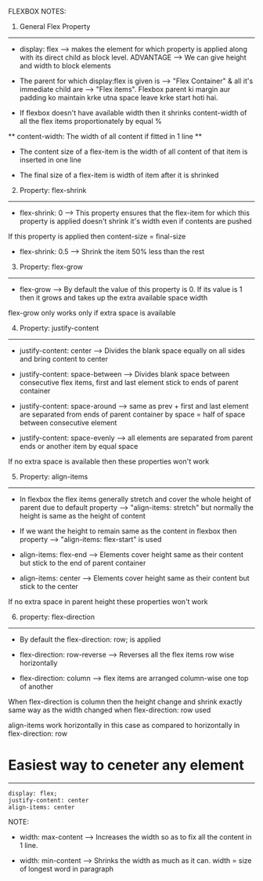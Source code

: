 FLEXBOX NOTES:

1) General Flex Property
------------------------

* display: flex --> makes the element for which property is applied along with its direct child as block level. ADVANTAGE --> We can give height and width to block elements

* The parent for which display:flex is given is --> "Flex Container" & all it's immediate child are --> "Flex items". Flexbox parent ki margin aur padding ko maintain krke utna space leave krke start hoti hai.

* If flexbox doesn't have available width then it shrinks content-width of all the flex items proportionately by equal %

** content-width: The width of all content if fitted in 1 line **

* The content size of a flex-item is the width of all content of that item is inserted in one line

* The final size of a flex-item is width of item after it is shrinked

2) Property: flex-shrink
------------------------

* flex-shrink: 0 --> This property ensures that the flex-item for which this property is applied doesn't shrink it's width even if contents are pushed

If this property is applied then content-size = final-size

* flex-shrink: 0.5 --> Shrink the item 50% less than the rest

3) Property: flex-grow
------------------------

* flex-grow --> By default the value of this property is 0. If its value is 1 then it grows and takes up the extra available space width 

flex-grow only works only if extra space is available

4) Property: justify-content
----------------------------

* justify-content: center --> Divides the blank space equally on all sides and bring content to center

* justify-content: space-between --> Divides blank space between consecutive flex items, first and last element stick to ends of parent container

* justify-content: space-around --> same as prev + first and last element are separated from ends of parent container by space = half of space between consecutive element

* justify-content: space-evenly --> all elements are separated from parent ends or another item by equal space

If no extra space is available then these properties won't work

5) Property: align-items
------------------------

* In flexbox the flex items generally stretch and cover the whole height of parent due to default property --> "align-items: stretch" but normally the height is same as the height of content

* If we want the height to remain same as the content in flexbox then property --> "align-items: flex-start" is used

* align-items: flex-end --> Elements cover height same as their content but stick to the end of parent container

* align-items: center --> Elements cover height same as their content but stick to the center

If no extra space in parent height these properties won't work

6) property: flex-direction
----------------------------

* By default the flex-direction: row; is applied

* flex-direction: row-reverse --> Reverses all the flex items row wise horizontally

* flex-direction: column --> flex items are arranged column-wise one top of another

When flex-direction is column then the height change and shrink exactly same way as the width changed when flex-direction: row used

align-items work horizontally in this case as compared to horizontally in flex-direction: row

# Easiest way to ceneter any element
  ----------------------------------

    display: flex;
    justify-content: center
    align-items: center

NOTE:

* width: max-content --> Increases the width so as to fix all the content in 1 line. 

* width: min-content --> Shrinks the width as much as it can. width = size of longest word in paragraph
